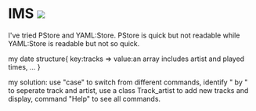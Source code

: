 # IMS  <a href="https://codeclimate.com/github/FrankYan93/pa-ims"><img src="https://codeclimate.com/github/FrankYan93/pa-ims/badges/gpa.svg" /></a>
I've tried PStore and YAML:Store.
PStore is quick but not readable while YAML:Store is readable but not so quick.

my date structure{
  key:tracks => value:an array includes artist and played times,
  ...
}

my solution: 
  use "case" to switch from different commands, 
  identify " by " to seperate track and artist, 
  use a class Track_artist to add new tracks and display, 
  command "Help" to see all commands.
